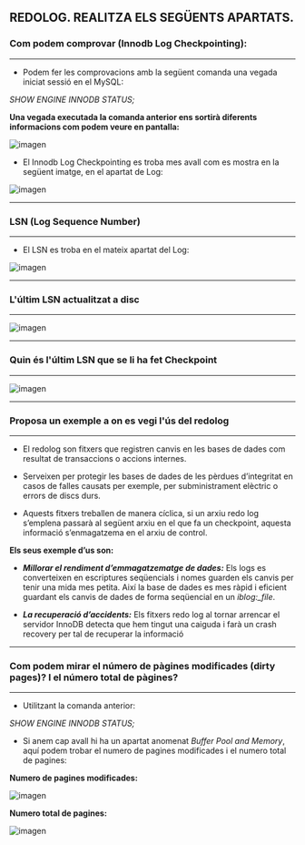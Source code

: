 ## REDOLOG. REALITZA ELS SEGÜENTS APARTATS.

### Com podem comprovar (Innodb Log Checkpointing):

***

- Podem fer les comprovacions amb la següent comanda una vegada iniciat sessió en el MySQL:

*SHOW ENGINE INNODB STATUS;*

**Una vegada executada la comanda anterior ens sortirà diferents informacions com podem veure en pantalla:**

![imagen](https://user-images.githubusercontent.com/61557739/161845943-c6821a74-80e1-411e-bf51-7b6c66f868a2.png)


- El Innodb Log Checkpointing es troba mes avall com es mostra en la següent imatge, en el apartat de Log:

![imagen](https://user-images.githubusercontent.com/61557739/161846000-4155ae56-e355-4e51-bae3-34b2efbb9694.png)


***

### LSN (Log Sequence Number)

***

- El LSN es troba en el mateix apartat del Log:

![imagen](https://user-images.githubusercontent.com/61557739/161846096-d65fb98e-9fd3-4ffa-9fba-92a09fd60aa4.png)

***

### L'últim LSN actualitzat a disc

***

![imagen](https://user-images.githubusercontent.com/61557739/161846146-3cddb63e-44a9-45a0-ae90-72ec734fccd5.png)

***

### Quin és l'últim LSN que se li ha fet Checkpoint

***

![imagen](https://user-images.githubusercontent.com/61557739/161846233-25e6157e-7bfa-4dfe-9b24-50b23e57d6d0.png)


***

### Proposa un exemple a on es vegi l'ús del redolog

***

- El redolog son fitxers que registren canvis en les bases de dades com resultat de transaccions o accions internes. 
- Serveixen per protegir les bases de dades de les pèrdues d’integritat en casos de falles causats per exemple, per subministrament elèctric o errors de discs durs.

- Aquests fitxers treballen de manera cíclica, si un arxiu redo log s’emplena passarà al següent arxiu en el que fa un checkpoint, aquesta informació s’enmagatzema en el arxiu de control.

**Els seus exemple d’us son:**

- ***Millorar el rendiment d’emmagatzematge de dades:*** Els logs es converteixen en escriptures seqüencials i nomes guarden els canvis per tenir una mida mes petita. 
Així la base de dades es mes ràpid i eficient guardant els canvis de dades de forma seqüencial en un *iblog:_file*.

- ***La recuperació d’accidents:*** Els fitxers redo log al tornar arrencar el servidor InnoDB detecta que hem tingut una caiguda i farà un crash recovery per tal de recuperar la informació 


***

### Com podem mirar el número de pàgines modificades (dirty pages)? I el número total de pàgines?

***

- Utilitzant la comanda anterior:

*SHOW ENGINE INNODB STATUS;*

- Si anem cap avall hi ha un apartat anomenat *Buffer Pool and Memory*, aquí podem trobar el numero de pagines modificades i el numero total de pagines:

**Numero de pagines modificades:**

![imagen](https://user-images.githubusercontent.com/61557739/161846912-1fd28993-6440-426a-a7a2-1feb0e1d85fa.png)

**Numero total de pagines:**

![imagen](https://user-images.githubusercontent.com/61557739/161846977-9a4aa9bd-e8d5-4caf-bc5f-fb0d471d0ef3.png)
